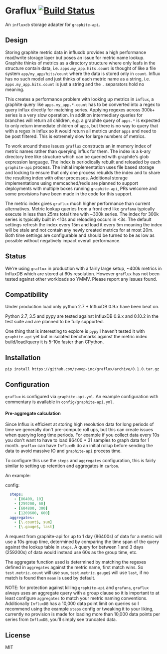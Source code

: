 # Graflux [![Build Status](https://travis-ci.org/swoop-inc/graflux.svg?branch=master)](https://travis-ci.org/swoop-inc/graflux)

An `influxdb` storage adapter for `graphite-api`.

## Design

Storing graphite metric data in influxdb provides a high performance read/write storage layer but poses an issue for metric name lookup. Graphite thinks of metrics as a directory structure where only leafs in the structure contain data, i.e. `apps.my_app.hits.count` is thought of like a file system `app/my_app/hits/count` where the data is stored only in `count`. Influx has no such model and just thinks of each metric name as a string, i.e. `apps.my_app.hits.count` is just a string and the `.` separators hold no meaning.

This creates a performance problem with looking up metrics in `influx`, a graphite query like `apps.my_app.*.count` has to be converted into a regex to query influx directly for matching series. Applying regexes across 300k+ series is a very slow operation. In addition intermediary queries for branches will return all children, e.g. a graphite query of `apps.*` is expected to only return immediate children of `apps`, but there is no way to query that with a regex in influx so it would return all metrics under `apps` and need to be post filtered. This is extremely slow for large numbers of metrics.

To work around these issues `graflux` constructs an in memory index of metric names rather than querying influx for them. The index is a k-ary directory tree like structure which can be queried with graphite's glob expression language. The index is periodically rebuilt and reloaded by each `graphite-api` process. The initial implementation uses file based storage and locking to ensure that only one process rebuilds the index and to share the resulting index with other processes. Additional storage implementations using memcached/redis are planned to support deployments with multiple boxes running `graphite-api`, PRs welcome and some provisions have been made in the code for this support.

The metric index gives `graflux` much higher performance than current alternatives. Metric lookup queries from a front end like `grafana` typically execute in less than 25ms total time with ~300k series. The index for 300k series is typically built in <10s and reloading occurs in <3s. The default settings refresh the index every 15m and load it every 5m meaning the index will be stale and not contain any newly created metrics for at most 20m. Both time settings are configurable and should be turned to be as low as possible without negatively impact overall performance.

## Status

We're using `graflux` in production with a fairly large setup, ~400k metrics in InfluxDB which are stored at 60s resolution. However `graflux` has not been tested against other workloads so YMMV. Please report any issues found.

## Compatibility

Under production load only python 2.7 + InfluxDB 0.9.x have been beat on.

Python 2.7, 3.5 and pypy are tested against InfluxDB 0.9.x and 0.10.2 in the test suite and are planned to be fully supported.

One thing that is interesting to explore is `pypy` I haven't tested it with `graphite-api` yet but in isolated benchmarks against the metric index build/load/query it is 5-10x faster than CPython.

## Installation

`pip install https://github.com/swoop-inc/graflux/archive/0.1.0.tar.gz`

## Configuration

`graflux` is configured via `graphite-api.yml`. An example configuration with commentary is available in `config/graphite-api.yml`.

#### Pre-aggregate calculation

Since Influx is efficient at storing high resolution data for long periods of time we generally don't pre-compute roll ups, but this can create issues when querying long time periods. For example if you collect data every 10s you don't want to have to load 86400 * 31 samples to graph data for 1 month. `graflux` can have `Influxdb` do an initial rollup before sending the data to avoid massive IO and `graphite-api` process time.

To configure this use the `steps` and `aggregates` configuration, this is fairly similar to setting up retention and aggregates in `carbon`.

An example:

config:

```yaml
  steps:
    - [86400, 10]
    - [259200, 60]
    - [604800, 300]
    - [1209600, 600]
  aggregates:
    - [\.count$, sum]
    - [\.gauge$, last]
```

A request from graphite-api for up to 1 day (86400s) of data for a metric will use a 10s group time, determined by comparing the time span of the query against the lookup table in `steps`. A query for between 1 and 3 days (259200s) of data would instead use 60s as the group time, etc.

The aggregate function used is determined by matching the regexes defined in `aggregates` against the metric name, first match wins. So `test.metric.count` will use `sum`, `test.metric.gauge$` will use `last`, if no match is found then `mean` is used by default.

NOTE: for protection against killing `graphite-api` and `grafana`, `graflux` always uses an aggregate query with a group clause so it is important to at least configure `aggregates` to match your metric naming conventions. Additionally `InfluxDB` has a 10,000 data point limit on queries so I recommend using the example `steps` config or tweaking it to your liking, currently no provision is made for loading more than 10,000 data points per series from `InfluxDB`, you'll simply see truncated data.

## License

MIT


